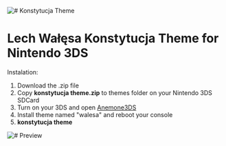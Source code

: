 ![# Konstytucja Theme](https://i.ibb.co/2Y02ybt/esssssss.png)
# Lech Wałęsa Konstytucja Theme for Nintendo 3DS


Instalation:
1. Download the .zip file
2. Copy **konstytucja theme.zip** to themes folder on your Nintendo 3DS SDCard
3. Turn on your 3DS and open [Anemone3DS](https://github.com/astronautlevel2/Anemone3DS/releases)
4. Install theme named "walesa" and reboot your console
5. **konstytucja theme** 

![# Preview](https://i.ibb.co/Bqq72yd/preview.png)
